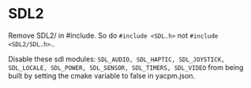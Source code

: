 # SDL2

Remove SDL2/ in #include. So do `#include <SDL.h>` not `#include <SDL2/SDL.h>`..

Disable these sdl modules:
`SDL_AUDIO, SDL_HAPTIC, SDL_JOYSTICK, SDL_LOCALE, SDL_POWER, SDL_SENSOR, SDL_TIMERS, SDL_VIDEO`
from being built by setting the cmake variable to false in yacpm.json.
